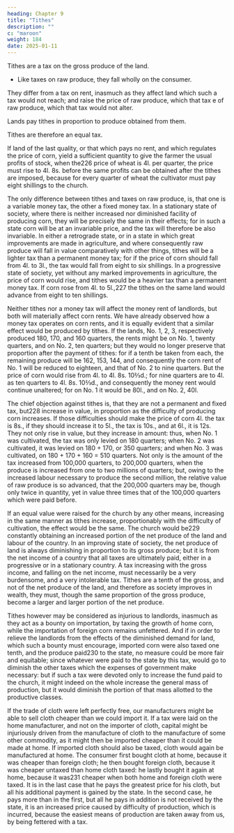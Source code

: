 ```yaml
---
heading: Chapter 9
title: "Tithes"
description: ""
c: "maroon"
weight: 184
date: 2025-01-11
---
```




Tithes are a tax on the gross produce of the land.
- Like taxes on raw produce, they fall wholly on the consumer.

They differ from a tax on rent, inasmuch as they affect land which such a tax would not reach; and raise the price of raw produce, which that tax e of raw produce, which that tax would not alter. 

Lands pay tithes in proportion to produce obtained from them.

Tithes are therefore an equal tax.

If land of the last quality, or that which pays no rent, and which regulates the price of corn, yield a sufficient quantity to give the farmer the usual profits of stock, when the226 price of wheat is 4l. per quarter, the price must rise to 4l. 8s. before the same profits can be obtained after the tithes are imposed, because for every quarter of wheat the cultivator must pay eight shillings to the church.

The only difference between tithes and taxes on raw produce, is, that one is a variable money tax, the other a fixed money tax. In a stationary state of society, where there is neither increased nor diminished facility of producing corn, they will be precisely the same in their effects; for in such a state corn will be at an invariable price, and the tax will therefore be also invariable. In either a retrograde state, or in a state in which great improvements are made in agriculture, and where consequently raw produce will fall in value comparatively with other things, tithes will be a lighter tax than a permanent money tax; for if the price of corn should fall from 4l. to 3l., the tax would fall from eight to six shillings. In a progressive state of society, yet without any marked improvements in agriculture, the price of corn would rise, and tithes would be a heavier tax than a permanent money tax. If corn rose from 4l. to 5l.,227 the tithes on the same land would advance from eight to ten shillings.

Neither tithes nor a money tax will affect the money rent of landlords, but both will materially affect corn rents. We have already observed how a money tax operates on corn rents, and it is equally evident that a similar effect would be produced by tithes. If the lands, No. 1, 2, 3, respectively produced 180, 170, and 160 quarters, the rents might be on No. 1, twenty quarters, and on No. 2, ten quarters; but they would no longer preserve that proportion after the payment of tithes: for if a tenth be taken from each, the remaining produce will be 162, 153, 144, and consequently the corn rent of No. 1 will be reduced to eighteen, and that of No. 2 to nine quarters. But the price of corn would rise from 4l. to 4l. 8s. 10⅔d.; for nine quarters are to 4l. as ten quarters to 4l. 8s. 10⅔d., and consequently the money rent would continue unaltered; for on No. 1 it would be 80l., and on No. 2, 40l.

The chief objection against tithes is, that they are not a permanent and fixed tax, but228 increase in value, in proportion as the difficulty of producing corn increases. If those difficulties should make the price of corn 4l. the tax is 8s., if they should increase it to 5l., the tax is 10s., and at 6l., it is 12s. They not only rise in value, but they increase in amount: thus, when No. 1 was cultivated, the tax was only levied on 180 quarters; when No. 2 was cultivated, it was levied on 180 + 170, or 350 quarters; and when No. 3 was cultivated, on 180 + 170 + 160 = 510 quarters. Not only is the amount of the tax increased from 100,000 quarters, to 200,000 quarters, when the produce is increased from one to two millions of quarters; but, owing to the increased labour necessary to produce the second million, the relative value of raw produce is so advanced, that the 200,000 quarters may be, though only twice in quantity, yet in value three times that of the 100,000 quarters which were paid before.

If an equal value were raised for the church by any other means, increasing in the same manner as tithes increase, proportionably with the difficulty of cultivation, the effect would be the same. The church would be229 constantly obtaining an increased portion of the net produce of the land and labour of the country. In an improving state of society, the net produce of land is always diminishing in proportion to its gross produce; but it is from the net income of a country that all taxes are ultimately paid, either in a progressive or in a stationary country. A tax increasing with the gross income, and falling on the net income, must necessarily be a very burdensome, and a very intolerable tax. Tithes are a tenth of the gross, and not of the net produce of the land, and therefore as society improves in wealth, they must, though the same proportion of the gross produce, become a larger and larger portion of the net produce.

Tithes however may be considered as injurious to landlords, inasmuch as they act as a bounty on importation, by taxing the growth of home corn, while the importation of foreign corn remains unfettered. And if in order to relieve the landlords from the effects of the diminished demand for land, which such a bounty must encourage, imported corn were also taxed one tenth, and the produce paid230 to the state, no measure could be more fair and equitable; since whatever were paid to the state by this tax, would go to diminish the other taxes which the expenses of government make necessary: but if such a tax were devoted only to increase the fund paid to the church, it might indeed on the whole increase the general mass of production, but it would diminish the portion of that mass allotted to the productive classes.

If the trade of cloth were left perfectly free, our manufacturers might be able to sell cloth cheaper than we could import it. If a tax were laid on the home manufacturer, and not on the importer of cloth, capital might be injuriously driven from the manufacture of cloth to the manufacture of some other commodity, as it might then be imported cheaper than it could be made at home. If imported cloth should also be taxed, cloth would again be manufactured at home. The consumer first bought cloth at home, because it was cheaper than foreign cloth; he then bought foreign cloth, because it was cheaper untaxed than home cloth taxed: he lastly bought it again at home, because it was231 cheaper when both home and foreign cloth were taxed. It is in the last case that he pays the greatest price for his cloth, but all his additional payment is gained by the state. In the second case, he pays more than in the first, but all he pays in addition is not received by the state, it is an increased price caused by difficulty of production, which is incurred, because the easiest means of production are taken away from us, by being fettered with a tax.


